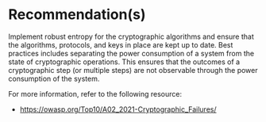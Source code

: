# Recommendation(s)

Implement robust entropy for the cryptographic algorithms and ensure that the algorithms, protocols, and keys in place are kept up to date. Best practices includes separating the power consumption of a system from the state of cryptographic operations. This ensures that the outcomes of a cryptographic step (or multiple steps) are not observable through the power consumption of the system.

For more information, refer to the following resource:

- <https://owasp.org/Top10/A02_2021-Cryptographic_Failures/>
